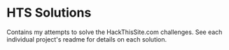 # HTS Solutions

Contains my attempts to solve the HackThisSite.com challenges. See each individual project's readme for details on each solution.